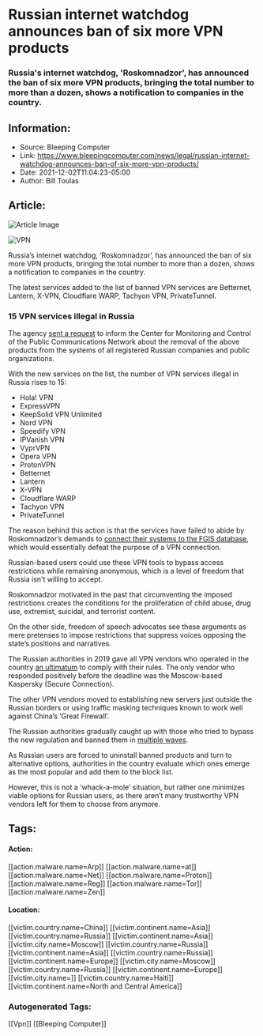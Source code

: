 # Russian internet watchdog announces ban of six more VPN products
### Russia's internet watchdog, 'Roskomnadzor', has announced the ban of six more VPN products, bringing the total number to more than a dozen, shows a notification to companies in the country.

## Information:
+ Source: Bleeping Computer
+ Link: https://www.bleepingcomputer.com/news/legal/russian-internet-watchdog-announces-ban-of-six-more-vpn-products/
+ Date: 2021-12-02T11:04:23-05:00
+ Author: Bill Toulas


## Article:
![Article Image](https://www.bleepstatic.com/content/hl-images/2021/06/18/Russia-VPN.jpg)

![VPN](https://www.bleepstatic.com/content/hl-images/2021/06/18/Russia-VPN.jpg?rand=2020596501)


Russia’s internet watchdog, ‘Roskomnadzor’, has announced the ban of six more VPN products, bringing the total number to more than a dozen, shows a notification to companies in the country.


The latest services added to the list of banned VPN services are Betternet, Lantern, X-VPN, Cloudflare WARP, Tachyon VPN, PrivateTunnel.


### 15 VPN services illegal in Russia


The agency [sent a request](https://rkn.gov.ru/news/rsoc/news73968.htm) to inform the Center for Monitoring and Control of the Public Communications Network about the removal of the above products from the systems of all registered Russian companies and public organizations.


With the new services on the list, the number of VPN services illegal in Russia rises to 15:


* Hola! VPN
* ExpressVPN
* KeepSolid VPN Unlimited
* Nord VPN
* Speedify VPN
* IPVanish VPN
* VyprVPN
* Opera VPN
* ProtonVPN
* Betternet
* Lantern
* X-VPN
* Cloudflare WARP
* Tachyon VPN
* PrivateTunnel

The reason behind this action is that the services have failed to abide by Roskomnadzor’s demands to [connect their systems to the FGIS database](https://www.bleepingcomputer.com/news/security/russia-bans-opera-vpn-and-vyprvpn-classifies-them-as-threats/), which would essentially defeat the purpose of a VPN connection.


Russian-based users could use these VPN tools to bypass access restrictions while remaining anonymous, which is a level of freedom that Russia isn't willing to accept.


Roskomnadzor motivated in the past that circumventing the imposed restrictions creates the conditions for the proliferation of child abuse, drug use, extremist, suicidal, and terrorist content.


On the other side, freedom of speech advocates see these arguments as mere pretenses to impose restrictions that suppress voices opposing the state’s positions and narratives.


The Russian authorities in 2019 gave all VPN vendors who operated in the country [an ultimatum](https://www.bleepingcomputer.com/news/security/nine-major-vpns-could-get-blocked-by-russia-in-30-days/) to comply with their rules. The only vendor who responded positively before the deadline was the Moscow-based Kaspersky (Secure Connection).


The other VPN vendors moved to establishing new servers just outside the Russian borders or using traffic masking techniques known to work well against China’s ‘Great Firewall’.


The Russian authorities gradually caught up with those who tried to bypass the new regulation and banned them in [multiple waves](https://www.bleepingcomputer.com/news/security/russia-blocks-protonmail-and-protonvpn-tor-to-the-rescue/).


As Russian users are forced to uninstall banned products and turn to alternative options, authorities in the country evaluate which ones emerge as the most popular and add them to the block list.


However, this is not a ‘whack-a-mole’ situation, but rather one minimizes viable options for Russian users, as there aren’t many trustworthy VPN vendors left for them to choose from anymore.





## Tags:

#### Action:
[[action.malware.name=Arp]] [[action.malware.name=at]] [[action.malware.name=Net]] [[action.malware.name=Proton]] [[action.malware.name=Reg]] [[action.malware.name=Tor]] [[action.malware.name=Zen]]

#### Location:
[[victim.country.name=China]] [[victim.continent.name=Asia]] [[victim.country.name=Russia]] [[victim.continent.name=Asia]] [[victim.city.name=Moscow]] [[victim.country.name=Russia]] [[victim.continent.name=Asia]] [[victim.country.name=Russia]] [[victim.continent.name=Europe]] [[victim.city.name=Moscow]] [[victim.country.name=Russia]] [[victim.continent.name=Europe]] [[victim.city.name=]] [[victim.country.name=Haiti]] [[victim.continent.name=North and Central America]]

### Autogenerated Tags:
[[Vpn]] [[Bleeping Computer]]

